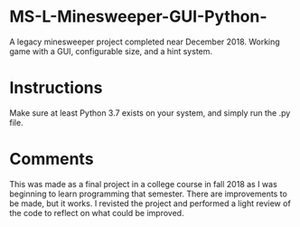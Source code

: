 # MS-L-Minesweeper-GUI-Python-
A legacy minesweeper project completed near December 2018. Working game with a GUI, configurable size, and a hint system. 

# Instructions
Make sure at least Python 3.7 exists on your system, and simply run the .py file.

# Comments 
This was made as a final project in a college course in fall 2018 as I was beginning to learn programming that semester. There are improvements to be made, but it works. I revisted the project and performed a light review of the code to reflect on what could be improved.
